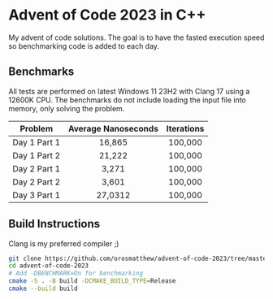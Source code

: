 # Advent of Code 2023 in C++

My advent of code solutions. The goal is to have the fasted execution speed so benchmarking code is added to each day.

## Benchmarks

All tests are performed on latest Windows 11 23H2 with Clang 17 using a 12600K CPU. The benchmarks do not include loading the input file into memory, only solving the problem.

|   Problem    | Average Nanoseconds | Iterations |
| :----------: | :-----------------: | :--------: |
| Day 1 Part 1 |       16,865        |  100,000   |
| Day 1 Part 2 |       21,222        |  100,000   |
| Day 2 Part 1 |        3,271        |  100,000   |
| Day 2 Part 2 |        3,601        |  100,000   |
| Day 3 Part 1 |       27,0312       |  100,000   |

## Build Instructions

Clang is my preferred compiler ;)

```bash
git clone https://github.com/orosmatthew/advent-of-code-2023/tree/master
cd advent-of-code-2023
# Add -DBENCHMARK=On for benchmarking
cmake -S . -B build -DCMAKE_BUILD_TYPE=Release 
cmake --build build
```